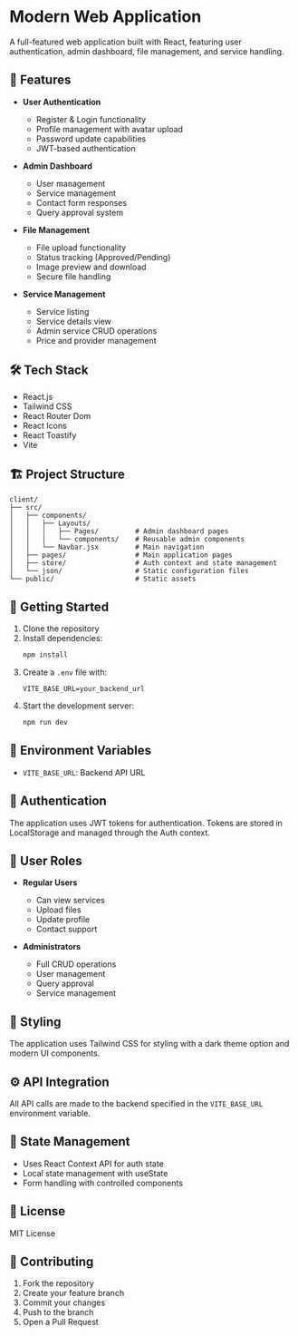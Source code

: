 # Modern Web Application

A full-featured web application built with React, featuring user authentication, admin dashboard, file management, and service handling.

## 🚀 Features

- **User Authentication**
  - Register & Login functionality
  - Profile management with avatar upload
  - Password update capabilities
  - JWT-based authentication

- **Admin Dashboard**
  - User management
  - Service management
  - Contact form responses
  - Query approval system

- **File Management**
  - File upload functionality
  - Status tracking (Approved/Pending)
  - Image preview and download
  - Secure file handling

- **Service Management**
  - Service listing
  - Service details view
  - Admin service CRUD operations
  - Price and provider management

## 🛠️ Tech Stack

- React.js
- Tailwind CSS
- React Router Dom
- React Icons
- React Toastify
- Vite

## 🏗️ Project Structure

```
client/
├── src/
│   ├── components/
│   │   ├── Layouts/
│   │   │   ├── Pages/         # Admin dashboard pages
│   │   │   └── components/    # Reusable admin components
│   │   └── Navbar.jsx         # Main navigation
│   ├── pages/                 # Main application pages
│   ├── store/                 # Auth context and state management
│   └── json/                  # Static configuration files
└── public/                    # Static assets
```

## 🚦 Getting Started

1. Clone the repository
2. Install dependencies:
   ```bash
   npm install
   ```
3. Create a `.env` file with:
   ```
   VITE_BASE_URL=your_backend_url
   ```
4. Start the development server:
   ```bash
   npm run dev
   ```

## 🔐 Environment Variables

- `VITE_BASE_URL`: Backend API URL

## 🔑 Authentication

The application uses JWT tokens for authentication. Tokens are stored in LocalStorage and managed through the Auth context.

## 👥 User Roles

- **Regular Users**
  - Can view services
  - Upload files
  - Update profile
  - Contact support

- **Administrators**
  - Full CRUD operations
  - User management
  - Query approval
  - Service management

## 🎨 Styling

The application uses Tailwind CSS for styling with a dark theme option and modern UI components.

## ⚙️ API Integration

All API calls are made to the backend specified in the `VITE_BASE_URL` environment variable.

## 🔄 State Management

- Uses React Context API for auth state
- Local state management with useState
- Form handling with controlled components

## 📝 License

MIT License

## 🤝 Contributing

1. Fork the repository
2. Create your feature branch
3. Commit your changes
4. Push to the branch
5. Open a Pull Request